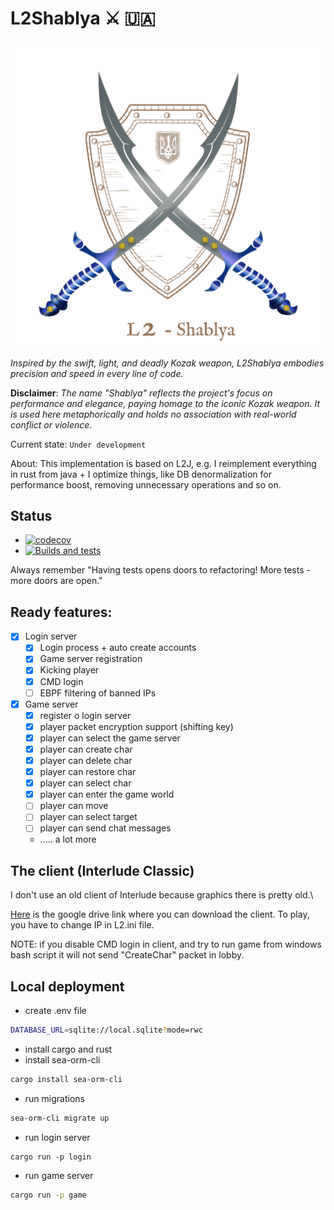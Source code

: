 # L2Shablya ⚔️ 🇺🇦

![Shablya](shablya.svg)

*Inspired by the swift, light, and deadly Kozak weapon, L2Shablya embodies precision and speed in every line of code.*

**Disclaimer**: *The name "Shablya" reflects the project's focus on performance and elegance, paying homage to the
iconic Kozak weapon. It is used here metaphorically and holds no association with real-world conflict or violence.*

Current state: `Under development`

About: This implementation is based on L2J, e.g. I reimplement everything in rust from java + I optimize things,
like DB denormalization for performance boost, removing unnecessary operations and so on.

## Status

- [![codecov](https://codecov.io/gh/artemijan/L2Shablya/branch/master/graph/badge.svg)](https://codecov.io/gh/artemijan/L2Shablya) 
- [![Builds and tests](https://github.com/artemijan/L2Shablya/actions/workflows/rust.yml/badge.svg)](https://github.com/artemijan/L2Shablya/actions/workflows/rust.yml)

Always remember "Having tests opens doors to refactoring! More tests - more doors are open."


## Ready features:

- [x] Login server
    - [x] Login process + auto create accounts
    - [x] Game server registration
    - [x] Kicking player
    - [x] CMD login
    - [ ] EBPF filtering of banned IPs
- [x] Game server
    - [x] register o login server
    - [x] player packet encryption support (shifting key)
    - [x] player can select the game server
    - [x] player can create char
    - [x] player can delete char
    - [x] player can restore char
    - [x] player can select char
    - [x] player can enter the game world
    - [ ] player can move
    - [ ] player can select target
    - [ ] player can send chat messages
    - ..... a lot more

## The client (Interlude Classic)

I don't use an old client of Interlude because graphics there is pretty old.\

[Here](https://drive.google.com/file/d/1lL3Gv9p4v2yGGSiqRxShXS0xWU2LXcq8/view?usp=share_link) is the google drive link where
you can download the client. To play, you have to change IP in L2.ini file.

NOTE: if you disable CMD login in client, and try to run game from windows bash script it will not send "CreateChar" packet in lobby.

## Local deployment

- create .env file

```bash
DATABASE_URL=sqlite://local.sqlite?mode=rwc
```

- install cargo and rust
- install sea-orm-cli

```bash
cargo install sea-orm-cli
```

- run migrations

```bash
sea-orm-cli migrate up
```

- run login server

```bahs
cargo run -p login
```

- run game server

```bash
cargo run -p game
```
